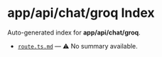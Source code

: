 # app/api/chat/groq Index

Auto-generated index for **app/api/chat/groq**.

- [`route.ts.md`](./route.ts.md) — ⚠️ No summary available.
